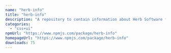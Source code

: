 ```yaml
---
name: "herb-info"
title: "herb-info"
description: "A repository to contain information about Herb Software for usage in other projects."
categories:
  - "css+ui"
npmUrl: "https://www.npmjs.com/package/herb-info"
homepageUrl: "https://www.npmjs.com/package/herb-info"
downloads: 75
---
```

